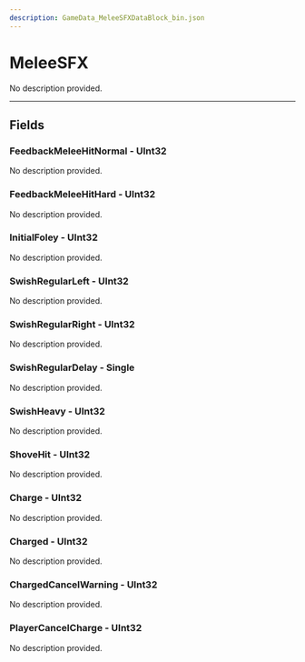 ```yaml
---
description: GameData_MeleeSFXDataBlock_bin.json
---
```


# MeleeSFX

No description provided.

***

## Fields

### FeedbackMeleeHitNormal - UInt32

No description provided.

### FeedbackMeleeHitHard - UInt32

No description provided.

### InitialFoley - UInt32

No description provided.

### SwishRegularLeft - UInt32

No description provided.

### SwishRegularRight - UInt32

No description provided.

### SwishRegularDelay - Single

No description provided.

### SwishHeavy - UInt32

No description provided.

### ShoveHit - UInt32

No description provided.

### Charge - UInt32

No description provided.

### Charged - UInt32

No description provided.

### ChargedCancelWarning - UInt32

No description provided.

### PlayerCancelCharge - UInt32

No description provided.
